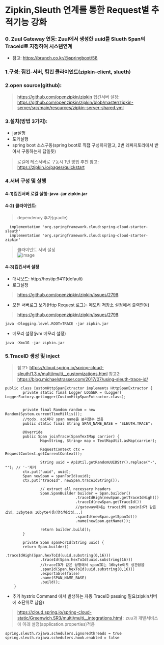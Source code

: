
# Zipkin,Sleuth 연계를 통한 Request별 추적기능 강화

### 0. Zuul Gateway 연동: Zuul에서 생성한 uuid를 Slueth Span의 TraceId로 지정하여 시스템연계  

- 참고:  https://brunch.co.kr/@springboot/58

### 1.구성: 집킨-서버, 킵킨 클라이언트(zipkin-client, slueth)
### 2.open source(github):  
 > https://github.com/openzipkin/zipkin
 > 집킨서버 설정:  https://github.com/openzipkin/zipkin/blob/master/zipkin-server/src/main/resources/zipkin-server-shared.yml

### 3.설치(방법 3가지): 
- jar실행
- 도커실행
- spring boot 소스구동(spring boot로 직접 구성하지말고, 2번 레파지토리에서 받아서 구동하는게 답일듯)
>로컬에 테스서버로 구동시  1번 방법 추천
>참고: https://zipkin.io/pages/quickstart 

### 4.서버 구성 및 실행

#### 4-1)킵킨서버 로컬 실행: java -jar zipkin.jar

#### 4-2) 클라이언트: 
> dependency 추가(gradle)
```
  implementation 'org.springframework.cloud:spring-cloud-starter-sleuth'
  implementation 'org.springframework.cloud:spring-cloud-starter-zipkin'
```
> 클라이언트 서버 설정  
![image](https://user-images.githubusercontent.com/45334819/70535824-0f623380-1ba1-11ea-8e4e-a21f0a8fbfa4.png)  


#### 4-3)킵킨서버 설정
- 대시보드: http://hostip:9411(default)
- 로그설정
>  https://github.com/openzipkin/zipkin/issues/2798
- 모든 서버로그 보기(Http Request 로그는 메모리 저장소 설정에서 출력안됨)
> https://github.com/openzipkin/zipkin/issues/2798
```
java -Dlogging.level.ROOT=TRACE -jar zipkin.jar
```
- 메모리 설정(jvm 메모리 설정)
```
java -Xmx1G -jar zipkin.jar
```

### 5.TraceID 생성 및 inject
> 참고1:  https://cloud.spring.io/spring-cloud-sleuth/1.3.x/multi/multi__customizations.html
> 참고2:  https://blog.michaelstrasser.com/2017/07/using-sleuth-trace-id/

```
public class CustomHttpSpanExtractor implements HttpSpanExtractor {
        private static final Logger LOGGER = (Logger) LoggerFactory.getLogger(CustomHttpSpanExtractor.class);


        private final Random random = new Random(System.currentTimeMillis());
        //todo. api마다 span name을 분리할수 있음
        public static final String SPAN_NAME_BASE = "SLEUTH.TRACE";
        
        @Override
        public Span joinTrace(SpanTextMap carrier) {
                Map<String, String> map = TextMapUtil.asMap(carrier);             
                
                RequestContext ctx = RequestContext.getCurrentContext();
                
                String uuid = ApiUtil.getRandomUUIDStr().replace("-", ""); // '-'제거
        ctx.put("uuid", uuid);
        Span newSpan = spanForId(uuid);
        ctx.put("traceId", newSpan.traceIdString());
        
                // extract all necessary headers
                Span.SpanBuilder builder = Span.builder()
                                .traceIdHigh(newSpan.getTraceIdHigh())
                                .traceId(newSpan.getTraceId())
                                //gateway에서는 traceid와 spainId가 같은 값임, 32byte중 16byte사용(연산복잡성...)
                                .spanId(newSpan.getSpanId())    
                                .name(newSpan.getName());
                
                return builder.build();
        }
        
        private Span spanForId(String uuid) {   
        return Span.builder()
                        .traceIdHigh(Span.hexToId(uuid.substring(0,16)))
                .traceId(Span.hexToId(uuid.substring(16)))
                //traceID가 같은 상황에서 spanID는 16byte여도 상관없음
                .spanId(Span.hexToId(uuid.substring(0,16)))
                .exportable(false)
                .name(SPAN_NAME_BASE)
                .build();
    }
```


* 추가 hystrix Command 에서 발생하는 자동 TraceID passing 필요(zipkin서버에 초단위로 남음)
 >  https://cloud.spring.io/spring-cloud-static/Greenwich.SR3/multi/multi__integrations.html
  : zuu과 개별서비스에 아래 설정(application.properties)적용
```
spring.sleuth.rxjava.schedulers.ignoredthreads = true
spring.sleuth.rxjava.schedulers.hook.enabled = false
```
